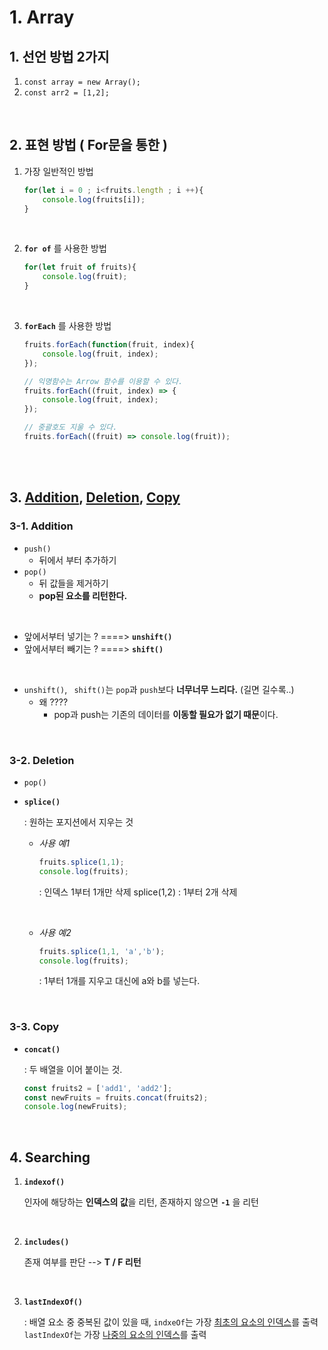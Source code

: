 # 1. Array

## 1. 선언 방법 2가지

1. `const array = new Array();`
2. `const arr2 = [1,2];`

</br> 

## 2. 표현 방법 ( For문을 통한 )

1. 가장 일반적인 방법

   ```javascript
   for(let i = 0 ; i<fruits.length ; i ++){
       console.log(fruits[i]);
   }
   ```

   </br> 

2. **`for of`** 를 사용한 방법

   ```javascript
   for(let fruit of fruits){
       console.log(fruit);
   }
   ```

</br> 

3. **`forEach`** 를 사용한 방법

   ```javascript
   fruits.forEach(function(fruit, index){
       console.log(fruit, index);
   });
   
   // 익명함수는 Arrow 함수를 이용할 수 있다.
   fruits.forEach((fruit, index) => {
       console.log(fruit, index);
   });
   
   // 중괄호도 지울 수 있다.
   fruits.forEach((fruit) => console.log(fruit));
   ```

   </br> 

   </br> 

## 3. [Addition](#3-1-addition), [Deletion](#3-2-deletion), [Copy](#3-3-copy)

### 3-1. Addition

- `push()`
  - 뒤에서 부터 추가하기 
- `pop()`
  - 뒤 값들을 제거하기
  - **pop된 요소를 리턴한다.**

</br> 

- 앞에서부터 넣기는 ? ====> **`unshift()`**
- 앞에서부터 빼기는 ? ====> **`shift()`**

</br> 

- `unshift()`, ` shift()`는 `pop`과 `push`보다 **너무너무 느리다.** (길면 길수록..)
  - 왜 ????
    - pop과 push는 기존의 데이터를 **이동할 필요가 없기 때문**이다.

</br> 

### 3-2. Deletion

- `pop()`

- **`splice()`** 

  : 원하는 포지션에서 지우는 것

  - *사용 예1*

    ```javascript
    fruits.splice(1,1);
    console.log(fruits); 
    ```

    :  인덱스 1부터 1개만 삭제
       splice(1,2)  : 1부터 2개 삭제

    </br> 

  - *사용 예2*

    ```javascript
    fruits.splice(1,1, 'a','b');
    console.log(fruits);
    ```

    : 1부터 1개를 지우고 대신에 a와 b를 넣는다.

    </br> 

### 3-3. Copy

- **`concat()`** 

  : 두 배열을 이어 붙이는 것.

  ```javascript
  const fruits2 = ['add1', 'add2'];
  const newFruits = fruits.concat(fruits2);
  console.log(newFruits); 
  ```

  

</br> 

## 4. Searching

1. **`indexof()`** 

   인자에 해당하는 **인덱스의 값**을 리턴, 존재하지 않으면 **`-1`** 을 리턴

   </br> 

2. **`includes()`**  

   존재 여부를 판단 --> **T / F 리턴**

   </br> 

3. **`lastIndexOf()`** 

   : 배열 요소 중 중복된 값이 있을 때,
     `indxeOf`는 가장 <u>최초의 요소</u><u>의 인덱스</u>를 출력
     `lastIndexOf`는 가장 <u>나중의 요소의 인덱스</u>를 출력